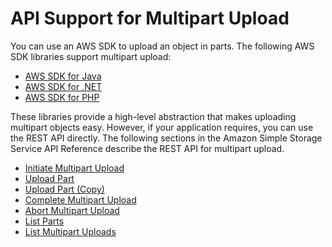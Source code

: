 # API Support for Multipart Upload<a name="sdksupportformpu"></a>

You can use an AWS SDK to upload an object in parts\. The following AWS SDK libraries support multipart upload:
+ [AWS SDK for Java ](https://aws.amazon.com/sdk-for-java/)
+ [AWS SDK for \.NET](https://aws.amazon.com/sdk-for-net/)
+ [AWS SDK for PHP](https://aws.amazon.com/sdk-for-php/)

These libraries provide a high\-level abstraction that makes uploading multipart objects easy\. However, if your application requires, you can use the REST API directly\. The following sections in the Amazon Simple Storage Service API Reference describe the REST API for multipart upload\. 
+ [Initiate Multipart Upload](http://docs.aws.amazon.com/AmazonS3/latest/API/mpUploadInitiate.html)
+ [Upload Part](http://docs.aws.amazon.com/AmazonS3/latest/API/mpUploadUploadPart.html)
+ [Upload Part \(Copy\)](http://docs.aws.amazon.com/AmazonS3/latest/API/mpUploadUploadPartCopy.html)
+ [Complete Multipart Upload](http://docs.aws.amazon.com/AmazonS3/latest/API/mpUploadComplete.html)
+ [Abort Multipart Upload](http://docs.aws.amazon.com/AmazonS3/latest/API/mpUploadAbort.html)
+ [List Parts](http://docs.aws.amazon.com/AmazonS3/latest/API/mpUploadListParts.html)
+ [List Multipart Uploads](http://docs.aws.amazon.com/AmazonS3/latest/API/mpUploadListMPUpload.html)